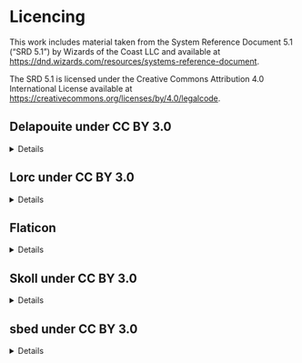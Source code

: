 
# Licencing 
This work includes material taken from the System Reference Document 5.1 (“SRD 5.1”) by Wizards of the Coast LLC and available at https://dnd.wizards.com/resources/systems-reference-document. 

The SRD 5.1 is licensed under the Creative Commons Attribution 4.0 International License available at https://creativecommons.org/licenses/by/4.0/legalcode.

## Delapouite under CC BY 3.0
<details>
/icons/blinded.svg - Blindfold icon
<br>
/icons/brick-wall.svg - Brick wall icon
<br>
/icons/broken-wall.svg- Broken wall icon
<br>
/icons/invisible.svg - Invisible icon
<br>
/icons/grappled.svg - Hand icon
<br>
/icons/incapacitated.svg - Back pain icon
</details>


## Lorc under CC BY 3.0
<details>
/icons/charmed.svg - Charm icon 
<br>
/icons/frightened.svg - Terror icon
<br>
/icons/paralyzed.svg - Embraced energy icon
<br>
/icons/petrified.svg - Stone block icon
<br>
/icons/poisoned.svg - Skull crossed bones icon
<br>
/icons/restrained.svg - Fishing net icon
</details>

## Flaticon
<details>
<a href="https://www.flaticon.com/free-icons/remember" title="remember icons">Remember icons created by Freepik - Flaticon</a> <br>
<a href="https://www.flaticon.com/free-icons/vision" title="vision icons">Vision icons created by Freepik - Flaticon</a> <br>
<a href="https://www.flaticon.com/free-icons/spiral" title="spiral icons">Spiral icons created by Smashicons - Flaticon</a>
</details>

## Skoll under CC BY 3.0
<details>
/icons/deafened.svg - Hearing disabled icon
</details>

## sbed under CC BY 3.0
<details>
/icons/prone.svg - Falling icon
</details>